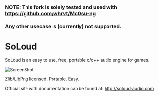 ### NOTE: This fork is solely tested and used with https://github.com/whrvt/McOsu-ng
### Any other usecase is (currently) not supported.

SoLoud
======

SoLoud is an easy to use, free, portable c/c++ audio engine for games.

![ScreenShot](https://raw.github.com/whrvt/neoloud/master/soloud.png)

Zlib/LibPng licensed. Portable. Easy.

Official site with documentation can be found at:
 http://soloud-audio.com

